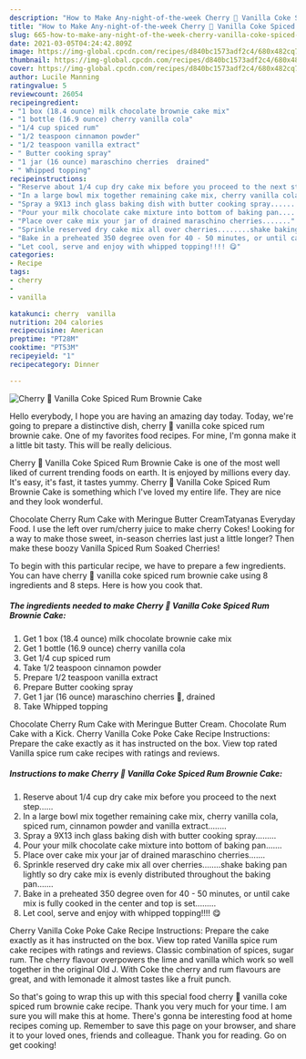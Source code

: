 ```yaml
---
description: "How to Make Any-night-of-the-week Cherry 🍒 Vanilla Coke Spiced Rum Brownie Cake"
title: "How to Make Any-night-of-the-week Cherry 🍒 Vanilla Coke Spiced Rum Brownie Cake"
slug: 665-how-to-make-any-night-of-the-week-cherry-vanilla-coke-spiced-rum-brownie-cake
date: 2021-03-05T04:24:42.809Z
image: https://img-global.cpcdn.com/recipes/d840bc1573adf2c4/680x482cq70/cherry-🍒-vanilla-coke-spiced-rum-brownie-cake-recipe-main-photo.jpg
thumbnail: https://img-global.cpcdn.com/recipes/d840bc1573adf2c4/680x482cq70/cherry-🍒-vanilla-coke-spiced-rum-brownie-cake-recipe-main-photo.jpg
cover: https://img-global.cpcdn.com/recipes/d840bc1573adf2c4/680x482cq70/cherry-🍒-vanilla-coke-spiced-rum-brownie-cake-recipe-main-photo.jpg
author: Lucile Manning
ratingvalue: 5
reviewcount: 26054
recipeingredient:
- "1 box (18.4 ounce) milk chocolate brownie cake mix"
- "1 bottle (16.9 ounce) cherry vanilla cola"
- "1/4 cup spiced rum"
- "1/2 teaspoon cinnamon powder"
- "1/2 teaspoon vanilla extract"
- " Butter cooking spray"
- "1 jar (16 ounce) maraschino cherries  drained"
- " Whipped topping"
recipeinstructions:
- "Reserve about 1/4 cup dry cake mix before you proceed to the next step......"
- "In a large bowl mix together remaining cake mix, cherry vanilla cola, spiced rum, cinnamon powder and vanilla extract........"
- "Spray a 9X13 inch glass baking dish with butter cooking spray........."
- "Pour your milk chocolate cake mixture into bottom of baking pan......."
- "Place over cake mix your jar of drained maraschino cherries......."
- "Sprinkle reserved dry cake mix all over cherries........shake baking pan lightly so dry cake mix is evenly distributed throughout the baking pan......."
- "Bake in a preheated 350 degree oven for 40 - 50 minutes, or until cake mix is fully cooked in the center and top is set........."
- "Let cool, serve and enjoy with whipped topping!!!! 😋"
categories:
- Recipe
tags:
- cherry
- 
- vanilla

katakunci: cherry  vanilla 
nutrition: 204 calories
recipecuisine: American
preptime: "PT28M"
cooktime: "PT53M"
recipeyield: "1"
recipecategory: Dinner

---
```



![Cherry 🍒 Vanilla Coke Spiced Rum Brownie Cake](https://img-global.cpcdn.com/recipes/d840bc1573adf2c4/680x482cq70/cherry-🍒-vanilla-coke-spiced-rum-brownie-cake-recipe-main-photo.jpg)

Hello everybody, I hope you are having an amazing day today. Today, we're going to prepare a distinctive dish, cherry 🍒 vanilla coke spiced rum brownie cake. One of my favorites food recipes. For mine, I'm gonna make it a little bit tasty. This will be really delicious.

Cherry 🍒 Vanilla Coke Spiced Rum Brownie Cake is one of the most well liked of current trending foods on earth. It is enjoyed by millions every day. It's easy, it's fast, it tastes yummy. Cherry 🍒 Vanilla Coke Spiced Rum Brownie Cake is something which I've loved my entire life. They are nice and they look wonderful.

Chocolate Cherry Rum Cake with Meringue Butter CreamTatyanas Everyday Food. I use the left over rum/cherry juice to make cherry Cokes! Looking for a way to make those sweet, in-season cherries last just a little longer? Then make these boozy Vanilla Spiced Rum Soaked Cherries!


To begin with this particular recipe, we have to prepare a few ingredients. You can have cherry 🍒 vanilla coke spiced rum brownie cake using 8 ingredients and 8 steps. Here is how you cook that.

<!--inarticleads1-->

##### The ingredients needed to make Cherry 🍒 Vanilla Coke Spiced Rum Brownie Cake:

1. Get 1 box (18.4 ounce) milk chocolate brownie cake mix
1. Get 1 bottle (16.9 ounce) cherry vanilla cola
1. Get 1/4 cup spiced rum
1. Take 1/2 teaspoon cinnamon powder
1. Prepare 1/2 teaspoon vanilla extract
1. Prepare  Butter cooking spray
1. Get 1 jar (16 ounce) maraschino cherries 🍒, drained
1. Take  Whipped topping


Chocolate Cherry Rum Cake with Meringue Butter Cream. Chocolate Rum Cake with a Kick. Cherry Vanilla Coke Poke Cake Recipe Instructions: Prepare the cake exactly as it has instructed on the box. View top rated Vanilla spice rum cake recipes with ratings and reviews. 

<!--inarticleads2-->

##### Instructions to make Cherry 🍒 Vanilla Coke Spiced Rum Brownie Cake:

1. Reserve about 1/4 cup dry cake mix before you proceed to the next step......
1. In a large bowl mix together remaining cake mix, cherry vanilla cola, spiced rum, cinnamon powder and vanilla extract........
1. Spray a 9X13 inch glass baking dish with butter cooking spray.........
1. Pour your milk chocolate cake mixture into bottom of baking pan.......
1. Place over cake mix your jar of drained maraschino cherries.......
1. Sprinkle reserved dry cake mix all over cherries........shake baking pan lightly so dry cake mix is evenly distributed throughout the baking pan.......
1. Bake in a preheated 350 degree oven for 40 - 50 minutes, or until cake mix is fully cooked in the center and top is set.........
1. Let cool, serve and enjoy with whipped topping!!!! 😋


Cherry Vanilla Coke Poke Cake Recipe Instructions: Prepare the cake exactly as it has instructed on the box. View top rated Vanilla spice rum cake recipes with ratings and reviews. Classic combination of spices, sugar rum. The cherry flavour overpowers the lime and vanilla which work so well together in the original Old J. With Coke the cherry and rum flavours are great, and with lemonade it almost tastes like a fruit punch. 

So that's going to wrap this up with this special food cherry 🍒 vanilla coke spiced rum brownie cake recipe. Thank you very much for your time. I am sure you will make this at home. There's gonna be interesting food at home recipes coming up. Remember to save this page on your browser, and share it to your loved ones, friends and colleague. Thank you for reading. Go on get cooking!
